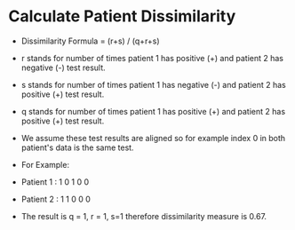 # Calculate Patient Dissimilarity

* Dissimilarity Formula = (r+s) / (q+r+s)

* r stands for number of times patient 1 has positive (+) and patient 2 has negative (-) test result.
* s stands for number of times patient 1 has negative (-) and patient 2 has positive (+) test result.
* q stands for number of times patient 1 has positive (+) and patient 2 has positive (+) test result.

* We assume these test results are aligned so for example index 0 in both patient's data is the same test.

* For Example:
* Patient 1 :  1  0  1  0  0
* Patient 2 :  1  1  0  0  0
  
* The result is q = 1, r = 1, s=1 therefore dissimilarity measure is 0.67.
